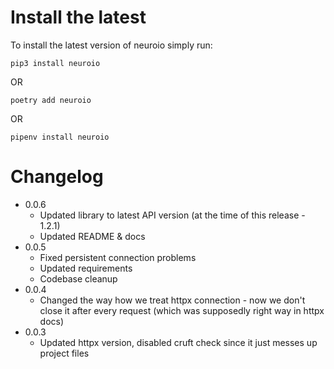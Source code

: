 Install the latest
===================

To install the latest version of neuroio simply run:

`pip3 install neuroio`

OR

`poetry add neuroio`

OR

`pipenv install neuroio`


Changelog
=========
* 0.0.6
    * Updated library to latest API version (at the time of this release - 1.2.1)
    * Updated README & docs
* 0.0.5
    * Fixed persistent connection problems
    * Updated requirements
    * Codebase cleanup
* 0.0.4
    * Changed the way how we treat httpx connection - now we don't close it after every request (which was supposedly right way in httpx docs)
* 0.0.3
    * Updated httpx version, disabled cruft check since it just messes up project files